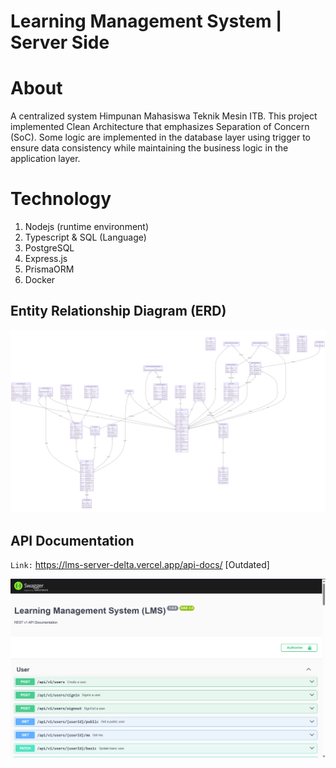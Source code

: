 # Learning Management System | Server Side

# About

A centralized system Himpunan Mahasiswa Teknik Mesin ITB. This project implemented Clean Architecture that emphasizes
Separation of Concern (SoC).
Some logic are implemented in the database layer using trigger to ensure data consistency while maintaining the business
logic in the application layer.

# Technology

1. Nodejs (runtime environment)
2. Typescript & SQL (Language)
3. PostgreSQL
4. Express.js
5. PrismaORM
6. Docker

## Entity Relationship Diagram (ERD)

![ERD.png](uploads/ERD.png)

## API Documentation

`Link:` https://lms-server-delta.vercel.app/api-docs/ [Outdated]

![img.png](img.png)
